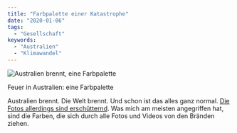 ```yaml
---
title: "Farbpalette einer Katastrophe"
date: "2020-01-06"
tags:
  - "Gesellschaft"
keywords:
  - "Australien"
  - "Klimawandel"
---
```


![Australien brennt, eine Farbpalette](/images/australien_palette.png)

Feuer in Australien: eine Farbpalette

Australien brennt. Die Welt brennt. Und schon ist das alles ganz normal. [Die Fotos allerdings sind erschütternd](https://www.zeit.de/gesellschaft/zeitgeschehen/2020-01/australien-feuer-buschbraende-waldbraende-duerre-fs). Was mich am meisten angegriffen hat, sind die Farben, die sich durch alle Fotos und Videos von den Bränden ziehen.
